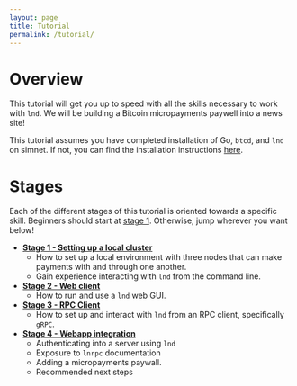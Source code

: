 ```yaml
---
layout: page
title: Tutorial
permalink: /tutorial/
---
```


# Overview

This tutorial will get you up to speed with all the skills necessary to work
with `lnd`. We will be building a Bitcoin micropayments paywell into a news
site!

This tutorial assumes you have completed installation of Go, `btcd`, and `lnd`
on simnet.  If not, you can find the installation instructions
[here](/installation/).

# Stages

Each of the different stages of this tutorial is oriented towards a specific
skill. Beginners should start at [stage 1](/tutorial/01-lncli). Otherwise, jump
wherever you want below!

- **[Stage 1 - Setting up a local cluster](/tutorial/01-lncli)**
    - How to set up a local environment with three nodes that can make payments
      with and through one another.
    - Gain experience interacting with `lnd` from the command line.
- **[Stage 2 - Web client](/tutorial/02-web-client)**
    - How to run and use a `lnd` web GUI.
- **[Stage 3 - RPC Client](/tutorial/03-rpc-client)**
    - How to set up and interact with `lnd` from an RPC client, specifically
      `gRPC`.
- **[Stage 4 - Webapp integration](/tutorial/04-rpc-client)**
    - Authenticating into a server using `lnd`
    - Exposure to `lnrpc` documentation
    - Adding a micropayments paywall.
    - Recommended next steps
